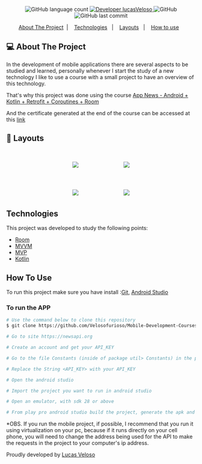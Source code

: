 <h1 align="center">
    <br />
<br />
</h1>

<p align="center">

  <img alt="GitHub language count" src="https://img.shields.io/github/languages/count/Velosofurioso/Mobile-Development-Courses">

  <a href="https://www.linkedin.com/in/veloso-lucas/">
    <img alt="Developer lucasVeloso" src="https://img.shields.io/badge/Developer-LucasVeloso-%23202024">
  </a>

  <img alt="GitHub" src="https://img.shields.io/github/license/Velosofurioso/NLW-1.0-Ecoleta?color=%2334CB79">

  <img alt="GitHub last commit" src="https://img.shields.io/github/last-commit/Velosofurioso/Mobile-Development-Courses?color=%23322153">

</p>

<p align="center">
  <a href="#-About-The-Project">About The Project</a>&nbsp;&nbsp;|&nbsp;&nbsp;&nbsp;
  <a href="#Technologies">Technologies</a>&nbsp;&nbsp;&nbsp;|&nbsp;&nbsp;&nbsp;
  <a href="#construction-%EF%B8%8F-layouts-construction">Layouts</a>&nbsp;&nbsp;&nbsp;|&nbsp;&nbsp;&nbsp;
  <a href="#information_source-how-to-use">How to use</a>&nbsp;&nbsp;&nbsp;
</p>


## 💻 About The Project

In the development of mobile applications there are several aspects to be studied and learned, personally whenever I start the study of a new technology I like to use a course with a small project to have an overview of this technology.

That's why this project was done using the course [App News - Android + Kotlin + Retrofit + Coroutines + Room][course-link]

And the certificate generated at the end of the course can be accessed at this [link][certificate]

## 📱 Layouts
<h1 align="center">
    <img  src=".others/app_home.png"/>
    <span>&nbsp&nbsp&nbsp&nbsp&nbsp&nbsp&nbsp&nbsp&nbsp&nbsp&nbsp&nbsp&nbsp&nbsp&nbsp&nbsp</span>
    <img  src=".others/app_search.png"/>
</h1>

<h1 align="center">
    <img  src=".others/app_view.png"/>
    <span>&nbsp&nbsp&nbsp&nbsp&nbsp&nbsp&nbsp&nbsp&nbsp&nbsp&nbsp&nbsp&nbsp&nbsp&nbsp&nbsp</span>
    <img  src=".others/app_favorites.png"/>
</h1>


## Technologies

This project was developed to study the following points:

- [Room][room]
- [MVVM][mvvm]
- [MVP][mvp]
- [Kotlin][kotlin]


## How To Use 

To run this project make sure you have install :[Git](https://git-scm.com), [Android Studio](https://developer.android.com/studio)

### To run the APP

```bash
# Use the command below to clone this repository
$ git clone https://github.com/Velosofurioso/Mobile-Development-Courses.git

# Go to site https://newsapi.org

# Create an account and get your API_KEY

# Go to the file Constants (inside of package util> Constants) in the project

# Replace the String <API_KEY> with your API_KEY 

# Open the android studio

# Import the project you want to run in android studio 

# Open an emulator, with sdk 28 or above

# From play pro android studio build the project, generate the apk and run in the emulator 
```

*OBS. 
If you run the mobile project, if possible, I recommend that you run it using virtualization on your pc, because if it runs directly on your cell phone, you will need to change the address being used for the API to make the requests in the project to your computer's ip address.


Proudly developed by [Lucas Veloso](https://www.linkedin.com/in/veloso-lucas/)

[room]: https://developer.android.com/training/data-storage/room?hl=pt-br
[mvvm]: https://developer.android.com/topic/libraries/architecture/viewmodel?hl=pt-br
[mvp]: https://docs.couchbase.com/tutorials/mobile-travel-tutorial/android/develop/mvp-architecture.html
[kotlin]: https://kotlinlang.org/docs/home.html
[course-link]: https://www.udemy.com/course/app-news-com-kotlim-e-mvp/
[certificate]: https://www.udemy.com/certificate/UC-02267fb2-a54f-42b1-9c28-6d873a789ec5/